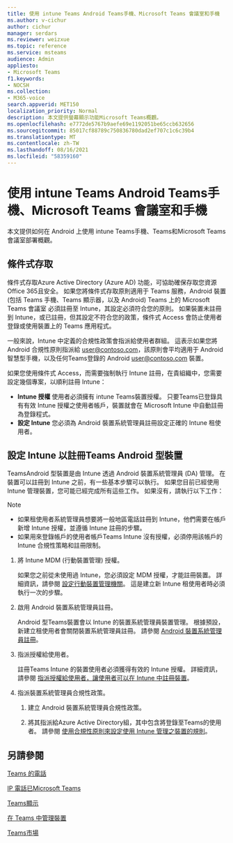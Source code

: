 ```yaml
---
title: 使用 intune Teams Android Teams手機、Microsoft Teams 會議室和手機
ms.author: v-cichur
author: cichur
manager: serdars
ms.reviewer: weizxue
ms.topic: reference
ms.service: msteams
audience: Admin
appliesto:
- Microsoft Teams
f1.keywords:
- NOCSH
ms.collection:
- M365-voice
search.appverid: MET150
localization_priority: Normal
description: 本文提供螢幕顯示功能Microsoft Teams概觀。
ms.openlocfilehash: e7772de5767b9aefe69e1192051be65ccb632656
ms.sourcegitcommit: 85017cf88789c750836780dad2ef707c1c6c39b4
ms.translationtype: MT
ms.contentlocale: zh-TW
ms.lasthandoff: 08/16/2021
ms.locfileid: "58359160"
---
```

# <a name="deploy-teams-phones-teams-displays-and-microsoft-teams-rooms-on-android-using-intune"></a>使用 intune Teams Android Teams手機、Microsoft Teams 會議室和手機

本文提供如何在 Android 上使用 intune Teams手機、Teams和Microsoft Teams 會議室部署概觀。

## <a name="conditional-access"></a>條件式存取

條件式存取Azure Active Directory (Azure AD) 功能，可協助確保存取您資源Office 365且安全。  如果您將條件式存取原則適用于 Teams 服務，Android 裝置 (包括 Teams 手機、Teams 顯示器，以及 Android) Teams 上的 Microsoft Teams 會議室 必須註冊至 Intune，其設定必須符合您的原則。  如果裝置未註冊到 Intune，或已註冊，但其設定不符合您的政策，條件式 Access 會防止使用者登錄或使用裝置上的 Teams 應用程式。

一般來說，Intune 中定義的合規性政策會指派給使用者群組。  這表示如果您將 Android 合規性原則指派給 user@contoso.com，該原則會平均適用于 Android 智慧型手機，以及任何Teams登錄的 Android user@contoso.com 裝置。

如果您使用條件式 Access，而需要強制執行 Intune 註冊，在貴組織中，您需要設定幾個專案，以順利註冊 Intune：

- **Intune 授權** 使用者必須擁有 intune Teams裝置授權。  只要Teams已登錄具有有效 Intune 授權之使用者帳戶，裝置就會在 Microsoft Intune 中自動註冊為登錄程式。
- **設定 Intune** 您必須為 Android 裝置系統管理員註冊設定正確的 Intune 租使用者。

## <a name="configure-intune-to-enroll-teams-android-based-devices"></a>設定 Intune 以註冊Teams Android 型裝置

TeamsAndroid 型裝置是由 Intune 透過 Android 裝置系統管理員 (DA) 管理。 在裝置可以註冊到 Intune 之前，有一些基本步驟可以執行。  如果您目前已經使用 Intune 管理裝置，您可能已經完成所有這些工作。  如果沒有，請執行以下工作：

> [!NOTE]
> - 如果租使用者系統管理員想要將一般地區電話註冊到 Intune，他們需要在帳戶新增 Intune 授權，並遵循 Intune 註冊的步驟。
> - 如果用來登錄帳戶的使用者帳戶Teams Intune 沒有授權，必須停用該帳戶的 Intune 合規性策略和註冊限制。



1. 將 Intune MDM (行動裝置管理) 授權。  

   如果您之前從未使用過 Intune，您必須設定 MDM 授權，才能註冊裝置。 詳細資訊，請參閱 [設定行動裝置管理機關](/intune/fundamentals/mdm-authority-set)。  這是建立新 Intune 租使用者時必須執行一次的步驟。
1. 啟用 Android 裝置系統管理員註冊。
  
   Android 型Teams裝置會以 Intune 的裝置系統管理員裝置管理。  根據預設，新建立租使用者會關閉裝置系統管理員註冊。 請參閱 [Android 裝置系統管理員註冊](/intune/enrollment/android-enroll-device-administrator)。
1. 指派授權給使用者。 
 
   註冊Teams Intune 的裝置使用者必須獲得有效的 Intune 授權。 詳細資訊，請參閱 [指派授權給使用者，讓使用者可以在 Intune 中註冊裝置](/intune/fundamentals/licenses-assign)。
1. 指派裝置系統管理員合規性政策。  

   1. 建立 Android 裝置系統管理員合規性政策。

   1. 將其指派給Azure Active Directory組，其中包含將登錄至Teams的使用者。 請參閱 [使用合規性原則來設定使用 Intune 管理之裝置的規則](/mem/intune/protect/device-compliance-get-started)。

## <a name="see-also"></a>另請參閱

[Teams 的電話](phones-for-teams.md)

[IP 電話已Microsoft Teams](teams-ip-phones.md)

[Teams顯示](teams-displays.md)

[在 Teams 中管理裝置](device-management.md)

[Teams市場](https://office.com/teamsdevices)
